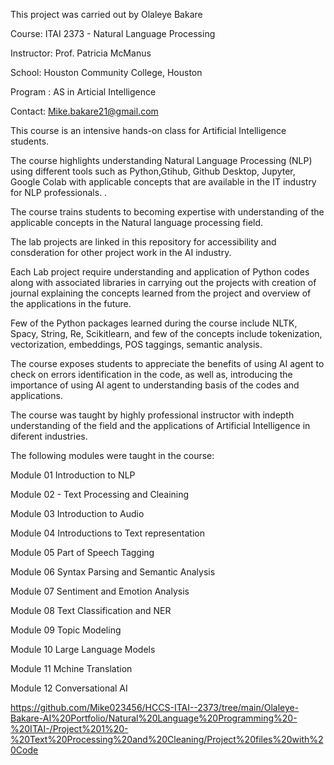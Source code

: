 This project was carried out by Olaleye Bakare

Course:       ITAI 2373 - Natural Language Processing

Instructor:   Prof. Patricia McManus

School:       Houston Community College, Houston

Program :     AS in Articial Intelligence

Contact: Mike.bakare21@gmail.com

This course is an intensive hands-on class for Artificial Intelligence students. 

The course highlights understanding Natural Language Processing (NLP) using different tools such as Python,Gtihub, Github Desktop, Jupyter, Google Colab with applicable concepts that are available in the IT industry for NLP professionals. .

The course trains students to becoming expertise with understanding of the applicable concepts in the Natural language processing field.

The lab projects are linked in this repository for accessibility and consderation for other project work in the AI industry.

Each Lab project require understanding and application of Python codes along with associated libraries in carrying out the projects with creation of journal explaining the concepts learned from the project and overview of the applications in the future.

Few of the Python packages learned during the course include NLTK, Spacy, String, Re, Scikitlearn, and few of the concepts include tokenization, vectorization, embeddings, POS taggings, semantic analysis.

The course exposes students to appreciate the benefits of using AI agent to check on errors identification in the code, as well as, introducing the importance of using AI agent to understanding basis of the codes and applications.

The course was taught by highly professional instructor with indepth understanding of the field and the applications of Artificial Intelligence in diferent industries. 

The following modules were taught in the course:

  Module 01 Introduction to NLP
  
  Module 02 - Text Processing and Cleaining
  
  Module 03 Introduction to Audio
  
  Module 04 Introductions to Text representation
  
  Module 05 Part of Speech Tagging
  
  Module 06 Syntax Parsing and Semantic Analysis
  
  Module 07 Sentiment and Emotion Analysis
  
  Module 08 Text Classification and NER
  
  Module 09 Topic Modeling
  
  Module 10 Large Language Models
  
  Module 11 Mchine Translation
  
  Module 12 Conversational AI

https://github.com/Mike023456/HCCS-ITAI--2373/tree/main/Olaleye-Bakare-AI%20Portfolio/Natural%20Language%20Programming%20-%20ITAI-/Project%201%20-%20Text%20Processing%20and%20Cleaning/Project%20files%20with%20Code

  
  
